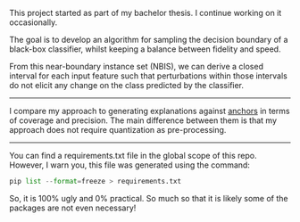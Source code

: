 This project started as part of my bachelor thesis. I continue working on it occasionally.

The goal is to develop an algorithm for sampling the decision boundary of a black-box classifier, whilst keeping a balance between fidelity and speed.

From this near-boundary instance set (NBIS), we can derive a closed interval for each input feature such that perturbations within those intervals do not elicit any change on the class predicted by the classifier.

---

I compare my approach to generating explanations against [anchors](https://github.com/marcotcr/anchor/tree/master) in terms of coverage and precision. The main difference between them is that my approach does not require quantization as pre-processing.

---

You can find a requirements.txt file in the global scope of this repo. However, I warn you, this file was generated using the command:

```python
pip list --format=freeze > requirements.txt
```

So, it is 100% ugly and 0% practical. So much so that it is likely some of the packages are not even necessary!